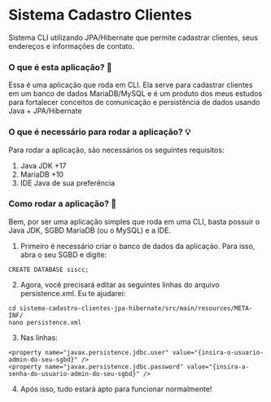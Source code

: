 # Sistema Cadastro Clientes
Sistema CLI utilizando JPA/Hibernate que permite cadastrar clientes, seus endereços e informações de contato.

### O que é esta aplicação? 🤔
Essa é uma aplicação que roda em CLI. Ela serve para cadastrar clientes em um banco de dados MariaDB/MySQL e é um produto dos meus estudos para fortalecer conceitos de comunicação e persistência de dados usando Java + JPA/Hibernate

### O que é necessário para rodar a aplicação? 💡
Para rodar a aplicação, são necessários os seguintes requisitos:
1. Java JDK +17
2. MariaDB +10
3. IDE Java de sua preferência

### Como rodar a aplicação? 🚶
Bem, por ser uma aplicação simples que roda em uma CLI, basta possuir o Java JDK, SGBD MariaDB (ou o MySQL) e a IDE.

1. Primeiro é necessário criar o banco de dados da aplicação. Para isso, abra o seu SGBD e digite:
```
CREATE DATABASE siscc;
```

2. Agora, você precisará editar as seguintes linhas do arquivo persistence.xml. Eu te ajudarei:
```
cd sistema-cadastro-clientes-jpa-hibernate/src/main/resources/META-INF/
nano persistence.xml
```

3. Nas linhas:
```
<property name="javax.persistence.jdbc.user" value="{insira-o-usuario-admin-do-seu-sgbd}" />
<property name="javax.persistence.jdbc.password" value="{insira-a-senha-do-usuario-admin-do-seu-sgbd}" />
```

4. Após isso, tudo estará apto para funcionar normalmente!
